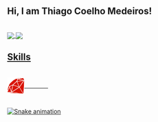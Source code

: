 ## Hi, I am Thiago Coelho Medeiros! 
</br>

 <div>
  <a href="https://github.com/eagrundy">
   <img align="center" height="170" src="https://github-readme-stats.vercel.app/api/top-langs/?username=kspoksopksopsko&layout=compact&langs_count=16&theme=dracula"/>
  <img align="center" src="https://github-readme-stats.vercel.app/api?username=kspoksopksopsko&show_icons=true&theme=dracula&include_all_commits=true&count_private=true&hide=issues"/>
</div>
 
 ## Skills
<div style="display: inline_block"><br>
  <img height="40" align="center" alt="Erica-Ruby" height="30" width="40" src="https://raw.githubusercontent.com/devicons/devicon/master/icons/ruby/ruby-plain.svg">
 &nbsp;&nbsp;&nbsp;&nbsp;&nbsp;&nbsp;&nbsp;&nbsp;&nbsp;&nbsp;&nbsp;&nbsp;&nbsp;

</div>
  
</br>

 
  ![Snake animation](https://github.com/eagrundy/eagrundy/blob/output/github-contribution-grid-snake.svg)
 
</div>
